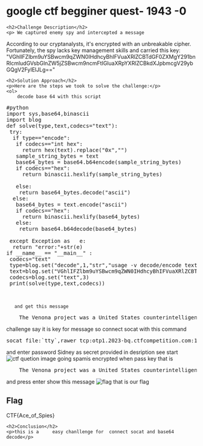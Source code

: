 <title>google ctf begginer quest-  1943 -0</title>
<!DOCTYPE html>
<html>

<body>
    <h1>google ctf begginer quest-  1943 -0</h1>

    <h2>Challenge Description</h2>
    <p> We captured enemy spy and intercepted a message 
According to our cryptanalysts, it's encrypted with
 an unbreakable cipher. Fortunately, the spy lacks
key management skills and carried this key: "VGhlIFZlbm9uYSBwcm9qZWN0IHdhcyBhIFVuaXRlZCBTdGF0ZXMgY291bnRlcmludGVsbGlnZW5jZSBwcm9ncmFtIGluaXRpYXRlZCBkdXJpbmcgV29ybGQgV2FyIElJLg=="

</p>
 
    <h2>Solution Approach</h2>
    <p>Here are the steps we took to solve the challenge:</p>
    <ol>
        decode base 64 with this script
<pre>
#python
import sys,base64,binascii
import blog
def solve(type,text,codecs="text"):
 try:
  if type=="encode":
   if codecs=="int hex":
     return hex(text).replace("0x","")
   sample_string_bytes = text
   base64_bytes = base64.b64encode(sample_string_bytes) 
   if codecs=="hex":
     return binascii.hexlify(sample_string_bytes)
   
   else:  
    return base64_bytes.decode("ascii") 
  else:
   base64_bytes = text.encode("ascii") 
   if codecs=="hex":
     return binascii.hexlify(base64_bytes)
   else: 
    return base64.b64decode(base64_bytes) 
 
 except Exception as   e:
  return "error:"+str(e)
if __name__ == "__main__" :
 codecs="text"
 type=blog.set("decode",1,"str","usage -v decode/encode text [text[default] hex base64]")
 text=blog.set("VGhlIFZlbm9uYSBwcm9qZWN0IHdhcyBhIFVuaXRlZCBTdGF0ZXMgY291bnRlcmludGVsbGlnZW5jZSBwcm9ncmFtIGluaXRpYXRlZCBkdXJpbmcgV29ybGQgV2FyIElJLg==",2)
 codecs=blog.set("text",3)
 print(solve(type,text,codecs))


</pre>
       and get this message
<pre>
    The Venona project was a United States counterintelligence program initiated during World War II.
</pre>
challenge say it is key for message 
so connect socat with this command
<pre>
socat file:`tty`,rawer tcp:otp1.2023-bq.ctfcompetition.com:1337
</pre>
 and enter password Sidney as secret provided in desription
see  start  <img src=" https://cybersecctf.github.io/blog/2024/googlectf/beginners-quest/1943/1/start0.png" alt="ctf quetion image" class="inline"/>
going spamis encrypted when pass  key that is
<pre>
    The Venona project was a United States counterintelligence program initiated during World War II.
</pre>
and press enter show this message
 <img src=" https://cybersecctf.github.io/blog/2024/googlectf/beginners-quest/1943/1/flag0.png" alt="flag" class="inline"/>
that is our flag
    </ol>
<br>
    <h2>Flag</h2>
    <p class="flag">CTF{Ace_of_Spies} 
</p>

    <h2>Conclusion</h2>
    <p>this is a     easy chanllenge for  connect socat and base64 decode</p>
</body>
</html>



